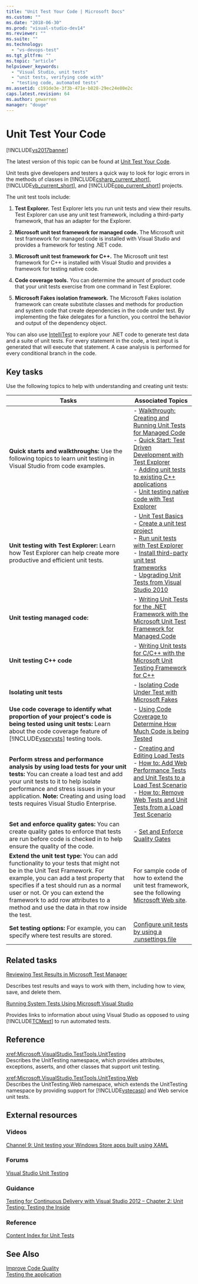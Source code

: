 ```yaml
---
title: "Unit Test Your Code | Microsoft Docs"
ms.custom: ""
ms.date: "2018-06-30"
ms.prod: "visual-studio-dev14"
ms.reviewer: ""
ms.suite: ""
ms.technology: 
  - "vs-devops-test"
ms.tgt_pltfrm: ""
ms.topic: "article"
helpviewer_keywords: 
  - "Visual Studio, unit tests"
  - "unit tests, verifying code with"
  - "testing code, automated tests"
ms.assetid: c191de3e-3f3b-471e-b828-29ec24e80e2c
caps.latest.revision: 64
ms.author: gewarren
manager: "douge"
---
```

# Unit Test Your Code
[!INCLUDE[vs2017banner](../includes/vs2017banner.md)]

The latest version of this topic can be found at [Unit Test Your Code](https://docs.microsoft.com/visualstudio/test/unit-test-your-code).  
  
Unit tests give developers and testers a quick way to look for logic errors in the methods of classes in [!INCLUDE[csharp_current_short](../includes/csharp-current-short-md.md)], [!INCLUDE[vb_current_short](../includes/vb-current-short-md.md)], and [!INCLUDE[cpp_current_short](../includes/cpp-current-short-md.md)] projects.  
  
 The unit test tools include:  
  
1.  **Test Explorer.** Test Explorer lets you run unit tests and view their results. Test Explorer can use any unit test framework, including a third-party framework, that has an adapter for the Explorer.  
  
2.  **Microsoft unit test framework for managed code.** The Microsoft unit test framework for managed code is installed with Visual Studio and provides a framework for testing .NET code.  
  
3.  **Microsoft unit test framework for C++.** The Microsoft unit test framework for C++ is installed with Visual Studio and provides a framework for testing native code.  
  
4.  **Code coverage tools.** You can determine the amount of product code that your unit tests exercise from one command in Test Explorer.  
  
5.  **Microsoft Fakes isolation framework.** The Microsoft Fakes isolation framework can create substitute classes and methods for production and system code that create dependencies in the code under test. By implementing the fake delegates for a function, you control the behavior and output of the dependency object.  
  
 You can also use [IntelliTest](../test/generate-unit-tests-for-your-code-with-intellitest.md) to explore your .NET code to generate test data and a suite of unit tests. For every statement in the code, a test input is generated that will execute that statement. A case analysis is performed for every conditional branch in the code.  
  
## Key tasks  
 Use the following topics to help with understanding and creating unit tests:  
  
|Tasks|Associated Topics|  
|-----------|-----------------------|  
|**Quick starts and walkthroughs:** Use the following topics to learn unit testing in Visual Studio from code examples.|-   [Walkthrough: Creating and Running Unit Tests for Managed Code](../test/walkthrough-creating-and-running-unit-tests-for-managed-code.md)<br />-   [Quick Start: Test Driven Development with Test Explorer](../test/quick-start-test-driven-development-with-test-explorer.md)<br />-   [Adding unit tests to existing C++ applications](../test/unit-testing-existing-cpp-applications-with-test-explorer.md)<br />-   [Unit testing native code with Test Explorer](http://msdn.microsoft.com/en-us/8a09d6d8-3613-49d8-9ffe-11375ac4736c)|  
|**Unit testing with Test Explorer:** Learn how Test Explorer can help create more productive and efficient unit tests.|-   [Unit Test Basics](../test/unit-test-basics.md)<br />-   [Create a unit test project](../test/create-a-unit-test-project.md)<br />-   [Run unit tests with Test Explorer](../test/run-unit-tests-with-test-explorer.md)<br />-   [Install third-party unit test frameworks](../test/install-third-party-unit-test-frameworks.md)<br />-   [Upgrading Unit Tests from Visual Studio 2010](http://msdn.microsoft.com/en-us/9bb75856-f68a-4de2-a084-b08a947a1172)|  
|**Unit testing managed code:**|-   [Writing Unit Tests for the .NET Framework with the Microsoft Unit Test Framework for Managed Code](../test/writing-unit-tests-for-the-dotnet-framework-with-the-microsoft-unit-test-framework-for-managed-code.md)|  
|**Unit testing C++ code**|-   [Writing Unit tests for C/C++ with the Microsoft Unit Testing Framework for C++](../test/writing-unit-tests-for-c-cpp-with-the-microsoft-unit-testing-framework-for-cpp.md)|  
|**Isolating unit tests**|-   [Isolating Code Under Test with Microsoft Fakes](../test/isolating-code-under-test-with-microsoft-fakes.md)|  
|**Use code coverage to identify what proportion of your project's code is being tested using unit tests:** Learn about the code coverage feature of [!INCLUDE[vsprvsts](../includes/vsprvsts-md.md)] testing tools.|-   [Using Code Coverage to Determine How Much Code is being Tested](../test/using-code-coverage-to-determine-how-much-code-is-being-tested.md)|  
|**Perform stress and performance analysis by using load tests for your unit tests:** You can create a load test and add your unit tests to it to help isolate performance and stress issues in your application. **Note:**  Creating and using load tests requires Visual Studio Enterprise.|-   [Creating and Editing Load Tests](http://msdn.microsoft.com/en-us/e2985d15-60a7-4177-93b4-f986c2936337)<br />-   [How to: Add Web Performance Tests and Unit Tests to a Load Test Scenario](http://msdn.microsoft.com/en-us/03cc073e-9bdf-4530-ae46-504a51884594)<br />-   [How to: Remove Web Tests and Unit Tests  from a Load Test Scenario](http://msdn.microsoft.com/en-us/3d6128d2-82b0-42fc-bda2-23a8aa03be07)|  
|**Set and enforce quality gates:** You can create quality gates to enforce that tests are run before code is checked in to help ensure the quality of the code.|-   [Set and Enforce Quality Gates](http://msdn.microsoft.com/library/bdc5666e-6cf0-45b2-a0a1-133c3f61e852)|  
|**Extend the unit test type:** You can add functionality to your tests that might not be in the Unit Test Framework. For example, you can add a test property that specifies if a test should run as a normal user or not. Or you can extend the framework to add row attributes to a method and use the data in that row inside the test.|For sample code of how to extend the unit test framework, see the following [Microsoft Web site](http://go.microsoft.com/fwlink/?LinkId=185591).|  
|**Set testing options:** For example, you can specify where test results are stored.|[Configure unit tests by using a .runsettings file](../test/configure-unit-tests-by-using-a-dot-runsettings-file.md)|  
  
## Related tasks  
 [Reviewing Test Results in Microsoft Test Manager](http://msdn.microsoft.com/en-us/9fb3e429-78df-4fe2-89ed-0ad1db0738f4)  
  
 Describes test results and ways to work with them, including how to view, save, and delete them.  
  
 [Running System Tests Using Microsoft Visual Studio](http://msdn.microsoft.com/library/19fae5c4-5798-4c4c-b531-3e8f901b1130)  
  
 Provides links to information about using Visual Studio as opposed to using [!INCLUDE[TCMext](../includes/tcmext-md.md)] to run automated tests.  
  
## Reference  
 <xref:Microsoft.VisualStudio.TestTools.UnitTesting>  
 Describes the UnitTesting namespace, which provides attributes, exceptions, asserts, and other classes that support unit testing.  
  
 <xref:Microsoft.VisualStudio.TestTools.UnitTesting.Web>  
 Describes the UnitTesting.Web namespace, which extends the UnitTesting namespace by providing support for [!INCLUDE[vstecasp](../includes/vstecasp-md.md)] and Web service unit tests.  
  
## External resources  
  
### Videos  
 [Channel 9: Unit testing your Windows Store apps built using XAML](http://go.microsoft.com/fwlink/?LinkId=226285)  
  
### Forums  
 [Visual Studio Unit Testing](http://go.microsoft.com/fwlink/?LinkId=224477)  
  
### Guidance  
 [Testing for Continuous Delivery with Visual Studio 2012 – Chapter 2: Unit Testing: Testing the Inside](http://go.microsoft.com/fwlink/?LinkID=255188)  
  
### Reference  
 [Content Index for Unit Tests](http://go.microsoft.com/fwlink/?LinkID=254719)  
  
## See Also  
 [Improve Code Quality](http://msdn.microsoft.com/library/73baa961-c21f-43fe-bb92-3f59ae9b5945)   
 [Testing the application](http://msdn.microsoft.com/library/796b7d6d-ad45-4772-9719-55eaf5490dac)



